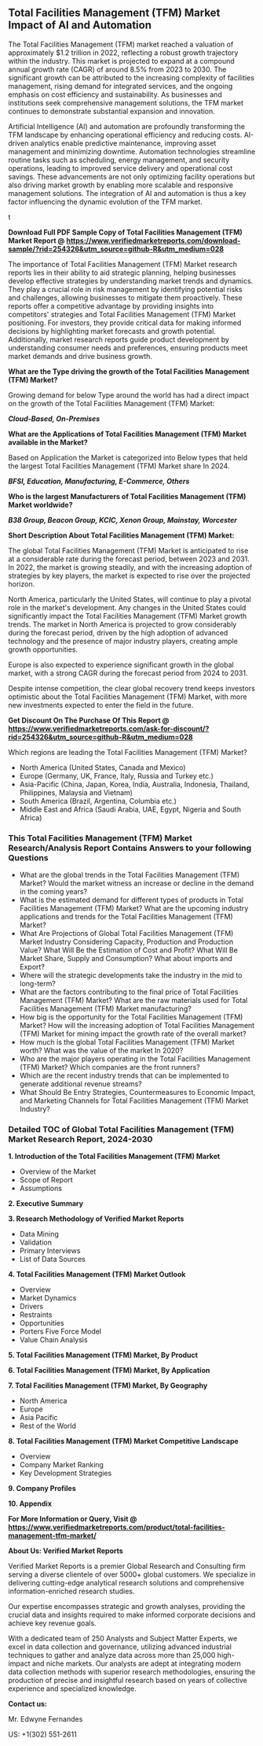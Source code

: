 <h2>Total Facilities Management (TFM) Market Impact of AI and Automation</h2><p>The Total Facilities Management (TFM) market reached a valuation of approximately $1.2 trillion in 2022, reflecting a robust growth trajectory within the industry. This market is projected to expand at a compound annual growth rate (CAGR) of around 8.5% from 2023 to 2030. The significant growth can be attributed to the increasing complexity of facilities management, rising demand for integrated services, and the ongoing emphasis on cost efficiency and sustainability. As businesses and institutions seek comprehensive management solutions, the TFM market continues to demonstrate substantial expansion and innovation.</p><p>Artificial Intelligence (AI) and automation are profoundly transforming the TFM landscape by enhancing operational efficiency and reducing costs. AI-driven analytics enable predictive maintenance, improving asset management and minimizing downtime. Automation technologies streamline routine tasks such as scheduling, energy management, and security operations, leading to improved service delivery and operational cost savings. These advancements are not only optimizing facility operations but also driving market growth by enabling more scalable and responsive management solutions. The integration of AI and automation is thus a key factor influencing the dynamic evolution of the TFM market.</p>t</p><p id="" class=""><strong>Download Full PDF Sample Copy of Total Facilities Management (TFM) Market Report @ <a href="https://www.verifiedmarketreports.com/download-sample/?rid=254326&utm_source=github-R&utm_medium=028" target="_blank">https://www.verifiedmarketreports.com/download-sample/?rid=254326&utm_source=github-R&utm_medium=028</a></strong></p><p>The importance of&nbsp;Total Facilities Management (TFM) Market research reports lies in their ability to aid strategic planning, helping businesses develop effective strategies by understanding market trends and dynamics. They play a crucial role in risk management by identifying potential risks and challenges, allowing businesses to mitigate them proactively. These reports offer a competitive advantage by providing insights into competitors' strategies and Total Facilities Management (TFM) Market positioning. For investors, they provide critical data for making informed decisions by highlighting market forecasts and growth potential. Additionally, market research reports guide product development by understanding consumer needs and preferences, ensuring products meet market demands and drive business growth.</p><p><strong>What are the&nbsp;Type driving the growth of the Total Facilities Management (TFM) Market?</strong></p><p id="" class="">Growing demand for below Type around the world has had a direct impact on the growth of the Total Facilities Management (TFM) Market:</p><em><strong>Cloud-Based, On-Premises</strong></em></p><strong>What are the&nbsp;Applications&nbsp;of Total Facilities Management (TFM) Market available in the Market?</strong></p><p id="" class="">Based on Application the Market is categorized into Below types that held the largest Total Facilities Management (TFM) Market share In 2024.</p><em><strong>BFSI, Education, Manufacturing, E-Commerce, Others</strong></em></p><strong>Who is the largest Manufacturers of Total Facilities Management (TFM) Market worldwide?</strong></p><p><em><strong>B38 Group, Beacon Group, KCIC, Xenon Group, Mainstay, Worcester</strong></em></p><p id="" class=""><strong>Short Description About Total Facilities Management (TFM) Market:</strong></p><p>The global Total Facilities Management (TFM) Market is anticipated to rise at a considerable rate during the forecast period, between 2023 and 2031. In 2022, the market is growing steadily, and with the increasing adoption of strategies by key players, the market is expected to rise over the projected horizon.</p><p>North America, particularly the United States, will continue to play a pivotal role in the market's development. Any changes in the United States could significantly impact the Total Facilities Management (TFM) Market growth trends. The market in North America is projected to grow considerably during the forecast period, driven by the high adoption of advanced technology and the presence of major industry players, creating ample growth opportunities.</p><p>Europe is also expected to experience significant growth in the global market, with a strong CAGR during the forecast period from 2024 to 2031.</p><p>Despite intense competition, the clear global recovery trend keeps investors optimistic about the Total Facilities Management (TFM) Market, with more new investments expected to enter the field in the future.</p><p id="" class=""><strong>Get Discount On The Purchase Of This Report @ <a href="https://www.verifiedmarketreports.com/ask-for-discount/?rid=254326&utm_source=github-R&utm_medium=028" target="_blank">https://www.verifiedmarketreports.com/ask-for-discount/?rid=254326&utm_source=github-R&utm_medium=028</a></strong></p>Which regions are leading the Total Facilities Management (TFM) Market?</p><ul><li>North America (United States, Canada and Mexico)</li><li>Europe (Germany, UK, France, Italy, Russia and Turkey etc.)</li><li>Asia-Pacific (China, Japan, Korea, India, Australia, Indonesia, Thailand, Philippines, Malaysia and Vietnam)</li><li>South America (Brazil, Argentina, Columbia etc.)</li><li>Middle East and Africa (Saudi Arabia, UAE, Egypt, Nigeria and South Africa)</li></ul><h3 id="" class="">This Total Facilities Management (TFM) Market Research/Analysis Report Contains Answers to your following Questions</h3><ul><li>What are the global trends in the Total Facilities Management (TFM) Market? Would the market witness an increase or decline in the demand in the coming years?</li><li>What is the estimated demand for different types of products in Total Facilities Management (TFM) Market? What are the upcoming industry applications and trends for the Total Facilities Management (TFM) Market?</li><li>What Are Projections of Global Total Facilities Management (TFM) Market Industry Considering Capacity, Production and Production Value? What Will Be the Estimation of Cost and Profit? What Will Be Market Share, Supply and Consumption? What about imports and Export?</li><li>Where will the strategic developments take the industry in the mid to long-term?</li><li>What are the factors contributing to the final price of Total Facilities Management (TFM) Market? What are the raw materials used for Total Facilities Management (TFM) Market manufacturing?</li><li>How big is the opportunity for the Total Facilities Management (TFM) Market? How will the increasing adoption of Total Facilities Management (TFM) Market for mining impact the growth rate of the overall market?</li><li>How much is the global Total Facilities Management (TFM) Market worth? What was the value of the market In 2020?</li><li>Who are the major players operating in the Total Facilities Management (TFM) Market? Which companies are the front runners?</li><li>Which are the recent industry trends that can be implemented to generate additional revenue streams?</li><li>What Should Be Entry Strategies, Countermeasures to Economic Impact, and Marketing Channels for Total Facilities Management (TFM) Market Industry?</li></ul><h3 id="" class="">Detailed TOC of Global Total Facilities Management (TFM) Market Research Report, 2024-2030</h3><p id="" class=""><strong>1. Introduction of the Total Facilities Management (TFM) Market</strong></p><ul><li>Overview of the Market</li><li>Scope of Report</li><li>Assumptions</li></ul><p id="" class=""><strong>2. Executive Summary</strong></p><p id="" class=""><strong>3. Research Methodology of Verified Market Reports</strong></p><ul><li>Data Mining</li><li>Validation</li><li>Primary Interviews</li><li>List of Data Sources</li></ul><p id="" class=""><strong>4. Total Facilities Management (TFM) Market Outlook</strong></p><ul><li>Overview</li><li>Market Dynamics</li><li>Drivers</li><li>Restraints</li><li>Opportunities</li><li>Porters Five Force Model</li><li>Value Chain Analysis</li></ul><p id="" class=""><strong>5. Total Facilities Management (TFM) Market, By Product</strong></p><p id="" class=""><strong>6. Total Facilities Management (TFM) Market, By Application</strong></p><p id="" class=""><strong>7. Total Facilities Management (TFM) Market, By Geography</strong></p><ul><li>North America</li><li>Europe</li><li>Asia Pacific</li><li>Rest of the World</li></ul><p id="" class=""><strong>8. Total Facilities Management (TFM) Market Competitive Landscape</strong></p><ul><li>Overview</li><li>Company Market Ranking</li><li>Key Development Strategies</li></ul><p id="" class=""><strong>9. Company Profiles</strong></p><p id="" class=""><strong>10. Appendix</strong></p><p id="" class=""><strong>For More Information or Query, Visit @ <a href="https://www.verifiedmarketreports.com/product/total-facilities-management-tfm-market/" target="_blank">https://www.verifiedmarketreports.com/product/total-facilities-management-tfm-market/</a></strong></p><p id="" class=""><strong>About Us: Verified Market Reports</strong></p><p id="" class="">Verified Market Reports is a premier Global Research and Consulting firm serving a diverse clientele of over 5000+ global customers. We specialize in delivering cutting-edge analytical research solutions and comprehensive information-enriched research studies.</p><p id="" class="">Our expertise encompasses strategic and growth analyses, providing the crucial data and insights required to make informed corporate decisions and achieve key revenue goals.</p><p id="" class="">With a dedicated team of 250 Analysts and Subject Matter Experts, we excel in data collection and governance, utilizing advanced industrial techniques to gather and analyze data across more than 25,000 high-impact and niche markets. Our analysts are adept at integrating modern data collection methods with superior research methodologies, ensuring the production of precise and insightful research based on years of collective experience and specialized knowledge.</p><p id="" class=""><strong>Contact us:</strong></p><p id="" class="">Mr. Edwyne Fernandes</p><p id="" class="">US: +1(302) 551-2611</p>